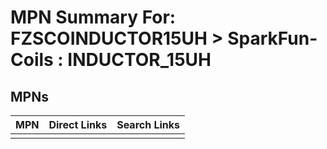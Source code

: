 



# MPN Summary For: FZSCOINDUCTOR15UH > SparkFun-Coils : INDUCTOR_15UH

## MPNs
  

|MPN|Direct Links|Search Links|
| :--- | :--- | :--- |
||||

